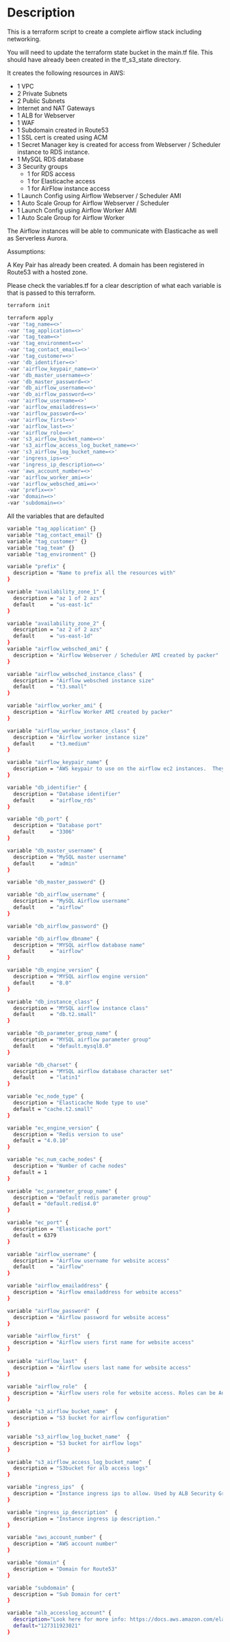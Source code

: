 # Description

This is a terraform script to create a complete airflow stack including networking.

You will need to update the terraform state bucket in the main.tf file.  This should have already been created in the tf_s3_state directory.

It creates the following resources in AWS:

- 1 VPC
- 2 Private Subnets
- 2 Public Subnets
- Internet and NAT Gateways
- 1 ALB for Webserver
- 1 WAF
- 1 Subdomain created in Route53
- 1 SSL cert is created using ACM
- 1 Secret Manager key is created for access from Webserver / Scheduler instance to RDS instance.
- 1 MySQL RDS database
- 3 Security groups
  - 1 for RDS access
  - 1 for Elasticache access
  - 1 for AirFlow instance access
- 1 Launch Config using Airflow Webserver / Scheduler AMI
- 1 Auto Scale Group for Airflow Webserver / Scheduler
- 1 Launch Config using Airflow Worker AMI
- 1 Auto Scale Group for Airflow Worker

The Airflow instances will be able to communicate with Elasticache as well as Serverless Aurora.

Assumptions:

A Key Pair has already been created.
A domain has been registered in Route53 with a hosted zone.

Please check the variables.tf for a clear description of what each variable is that is passed to this terraform.

```bash
terraform init
```

```bash
terraform apply
-var 'tag_name=<>'
-var 'tag_application=<>'
-var 'tag_team=<>'
-var 'tag_environment=<>'
-var 'tag_contact_email=<>'
-var 'tag_customer=<>'
-var 'db_identifier=<>'
-var 'airflow_keypair_name=<>'
-var 'db_master_username=<>'
-var 'db_master_password=<>'
-var 'db_airflow_username=<>'
-var 'db_airflow_password=<>'
-var 'airflow_username=<>'
-var 'airflow_emailaddress=<>'
-var 'airflow_password=<>'
-var 'airflow_first=<>'
-var 'airflow_last=<>'
-var 'airflow_role=<>'
-var 's3_airflow_bucket_name=<>'
-var 's3_airflow_access_log_bucket_name=<>'
-var 's3_airflow_log_bucket_name=<>'
-var 'ingress_ips=<>'
-var 'ingress_ip_description=<>'
-var 'aws_account_number=<>'
-var 'airflow_worker_ami=<>'
-var 'airflow_websched_ami=<>'
-var 'prefix=<>'
-var 'domain=<>'
-var 'subdomain=<>'
```

All the variables that are defaulted

```bash
variable "tag_application" {}
variable "tag_contact_email" {}
variable "tag_customer" {}
variable "tag_team" {}
variable "tag_environment" {}

variable "prefix" {
  description = "Name to prefix all the resources with"
}

variable "availability_zone_1" {
  description = "az 1 of 2 azs"
  default     = "us-east-1c"
}

variable "availability_zone_2" {
  description = "az 2 of 2 azs"
  default     = "us-east-1d"
}
variable "airflow_websched_ami" {
  description = "Airflow Webserver / Scheduler AMI created by packer"
}

variable "airflow_websched_instance_class" {
  description = "Airflow websched instance size"
  default     = "t3.small"
}

variable "airflow_worker_ami" {
  description = "Airflow Worker AMI created by packer"
}

variable "airflow_worker_instance_class" {
  description = "Airflow worker instance size"
  default     = "t3.medium"
}

variable "airflow_keypair_name" {
  description = "AWS keypair to use on the airflow ec2 instances.  They will need to be rotated."
}

variable "db_identifier" {
  description = "Database identifier"
  default     = "airflow_rds"
}

variable "db_port" {
  description = "Database port"
  default     = "3306"
}

variable "db_master_username" {
  description = "MySQL master username"
  default     = "admin"
}

variable "db_master_password" {}

variable "db_airflow_username" {
  description = "MySQL Airflow username"
  default     = "airflow"
}

variable "db_airflow_password" {}

variable "db_airflow_dbname" {
  description = "MYSQL airflow database name"
  default     = "airflow"
}

variable "db_engine_version" {
  description = "MYSQL airflow engine version"
  default     = "8.0"
}

variable "db_instance_class" {
  description = "MYSQL airflow instance class"
  default     = "db.t2.small"
}

variable "db_parameter_group_name" {
  description = "MYSQL airflow parameter group"
  default     = "default.mysql8.0"
}

variable "db_charset" {
  description = "MYSQL airflow database character set"
  default     = "latin1"
}

variable "ec_node_type" {
  description = "Elasticache Node type to use"
  default = "cache.t2.small"
}

variable "ec_engine_version" {
  description = "Redis version to use"
  default = "4.0.10"
}

variable "ec_num_cache_nodes" {
  description = "Number of cache nodes"
  default = 1
}

variable "ec_parameter_group_name" {
  description = "Default redis parameter group"
  default = "default.redis4.0"
}

variable "ec_port" {
  description = "Elasticache port"
  default = 6379
}

variable "airflow_username" {
  description = "Airflow username for website access"
  default     = "airflow"
}

variable "airflow_emailaddress" {
  description = "Airflow emailaddress for website access"
}

variable "airflow_password"  {
  description = "Airflow password for website access"
}

variable "airflow_first"  {
  description = "Airflow users first name for website access"
}

variable "airflow_last"  {
  description = "Airflow users last name for website access"
}

variable "airflow_role"  {
  description = "Airflow users role for website access. Roles can be Admin, User, Op, Viewer, and Public"
}

variable "s3_airflow_bucket_name"  {
  description = "S3 bucket for airflow configuration"
}

variable "s3_airflow_log_bucket_name"  {
  description = "S3 bucket for airflow logs"
}

variable "s3_airflow_access_log_bucket_name"  {
  description = "S3bucket for alb access logs"
}

variable "ingress_ips"  {
  description = "Instance ingress ips to allow. Used by ALB Security Group and WAF"
}

variable "ingress_ip_description"  {
  description = "Instance ingress ip description."
}

variable "aws_account_number" {
  description = "AWS account number"  
}

variable "domain" {
  description = "Domain for Route53"  
}

variable "subdomain" {
  description = "Sub Domain for cert"
}

variable "alb_accesslog_account" {
  description="Look here for more info: https://docs.aws.amazon.com/elasticloadbalancing/latest/application/load-balancer-access-logs.html#access-logging-bucket-permissions"
  default="127311923021"
}
```
